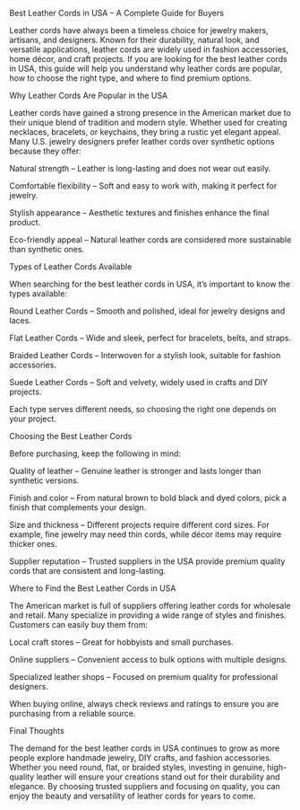 Best Leather Cords in USA – A Complete Guide for Buyers

Leather cords have always been a timeless choice for jewelry makers, artisans, and designers. Known for their durability, natural look, and versatile applications, leather cords are widely used in fashion accessories, home décor, and craft projects. If you are looking for the best leather cords in USA, this guide will help you understand why leather cords are popular, how to choose the right type, and where to find premium options.

Why Leather Cords Are Popular in the USA

Leather cords have gained a strong presence in the American market due to their unique blend of tradition and modern style. Whether used for creating necklaces, bracelets, or keychains, they bring a rustic yet elegant appeal. Many U.S. jewelry designers prefer leather cords over synthetic options because they offer:

Natural strength – Leather is long-lasting and does not wear out easily.

Comfortable flexibility – Soft and easy to work with, making it perfect for jewelry.

Stylish appearance – Aesthetic textures and finishes enhance the final product.

Eco-friendly appeal – Natural leather cords are considered more sustainable than synthetic ones.

Types of Leather Cords Available

When searching for the best leather cords in USA, it’s important to know the types available:

Round Leather Cords – Smooth and polished, ideal for jewelry designs and laces.

Flat Leather Cords – Wide and sleek, perfect for bracelets, belts, and straps.

Braided Leather Cords – Interwoven for a stylish look, suitable for fashion accessories.

Suede Leather Cords – Soft and velvety, widely used in crafts and DIY projects.

Each type serves different needs, so choosing the right one depends on your project.

Choosing the Best Leather Cords

Before purchasing, keep the following in mind:

Quality of leather – Genuine leather is stronger and lasts longer than synthetic versions.

Finish and color – From natural brown to bold black and dyed colors, pick a finish that complements your design.

Size and thickness – Different projects require different cord sizes. For example, fine jewelry may need thin cords, while décor items may require thicker ones.

Supplier reputation – Trusted suppliers in the USA provide premium quality cords that are consistent and long-lasting.

Where to Find the Best Leather Cords in USA

The American market is full of suppliers offering leather cords for wholesale and retail. Many specialize in providing a wide range of styles and finishes. Customers can easily buy them from:

Local craft stores – Great for hobbyists and small purchases.

Online suppliers – Convenient access to bulk options with multiple designs.

Specialized leather shops – Focused on premium quality for professional designers.

When buying online, always check reviews and ratings to ensure you are purchasing from a reliable source.

Final Thoughts

The demand for the best leather cords in USA continues to grow as more people explore handmade jewelry, DIY crafts, and fashion accessories. Whether you need round, flat, or braided styles, investing in genuine, high-quality leather will ensure your creations stand out for their durability and elegance. By choosing trusted suppliers and focusing on quality, you can enjoy the beauty and versatility of leather cords for years to come.
